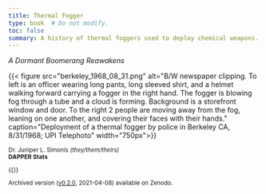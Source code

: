 ```yaml
---
title: Thermal Fogger
type: book  # Do not modify.
toc: false
summary: A history of thermal foggers used to deploy chemical weapons.
---
```


_A Dormant Boomerang Reawakens_


{{< figure src="berkeley_1968_08_31.png" alt="B/W newspaper clipping. To left is an officer wearing long pants, long sleeved shirt, and a helmet walking forward carrying a fogger in the right hand. The fogger is blowing fog through a tube and a cloud is forming. Background is a storefront window and door. To the right 2 people are moving away from the fog, leaning on one another, and covering their faces with their hands." caption="Deployment of a thermal fogger by police in Berkeley CA, 8/31/1968; UPI Telephoto" width="750px">}}

<small>

Dr. Juniper L. Simonis *(they/them/theirs)*  
**DAPPER Stats**


{{<cta cta_link = "thermal_fogger.pdf" cta_text = "<i class='fas fa-file-pdf'></i> Download the report" >}}

Archived version ([v0.2.0](https://doi.org/10.5281/zenodo.4668002), 2021-04-08) available on Zenodo.

</small>